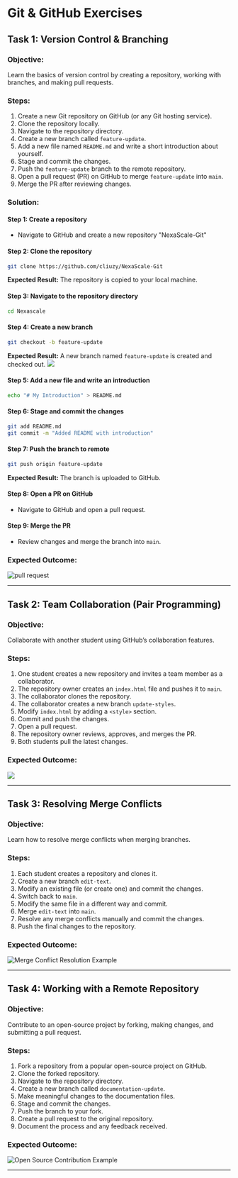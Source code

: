 # Git & GitHub Exercises

## **Task 1: Version Control & Branching**

### **Objective:**
Learn the basics of version control by creating a repository, working with branches, and making pull requests.

### **Steps:**
1. Create a new Git repository on GitHub (or any Git hosting service).
2. Clone the repository locally.
3. Navigate to the repository directory.
4. Create a new branch called `feature-update`.
5. Add a new file named `README.md` and write a short introduction about yourself.
6. Stage and commit the changes.
7. Push the `feature-update` branch to the remote repository.
8. Open a pull request (PR) on GitHub to merge `feature-update` into `main`.
9. Merge the PR after reviewing changes.

### **Solution:**
#### Step 1: Create a repository
- Navigate to GitHub and create a new repository "NexaScale-Git"

#### Step 2: Clone the repository
```sh
git clone https://github.com/cliuzy/NexaScale-Git
```
**Expected Result:** The repository is copied to your local machine.

#### Step 3: Navigate to the repository directory
```sh
cd Nexascale
```

#### Step 4: Create a new branch
```sh
git checkout -b feature-update
```
**Expected Result:** A new branch named `feature-update` is created and checked out.
![](https://files.fm/f/xqbhtzks37)


#### Step 5: Add a new file and write an introduction
```sh
echo "# My Introduction" > README.md
```

#### Step 6: Stage and commit the changes
```sh
git add README.md
git commit -m "Added README with introduction"
```


#### Step 7: Push the branch to remote
```sh
git push origin feature-update
```
**Expected Result:** The branch is uploaded to GitHub.

#### Step 8: Open a PR on GitHub
- Navigate to GitHub and open a pull request.

#### Step 9: Merge the PR
- Review changes and merge the branch into `main`.

### **Expected Outcome:**
![pull request](https://files.fm/f/rb7pf6uhth)

---

## **Task 2: Team Collaboration (Pair Programming)**

### **Objective:**
Collaborate with another student using GitHub’s collaboration features.

### **Steps:**
1. One student creates a new repository and invites a team member as a collaborator.
2. The repository owner creates an `index.html` file and pushes it to `main`.
3. The collaborator clones the repository.
4. The collaborator creates a new branch `update-styles`.
5. Modify `index.html` by adding a `<style>` section.
6. Commit and push the changes.
7. Open a pull request.
8. The repository owner reviews, approves, and merges the PR.
9. Both students pull the latest changes.


### **Expected Outcome:**
![](https://files.fm/f/rzday6njme)

---

## **Task 3: Resolving Merge Conflicts**

### **Objective:**
Learn how to resolve merge conflicts when merging branches.

### **Steps:**
1. Each student creates a repository and clones it.
2. Create a new branch `edit-text`.
3. Modify an existing file (or create one) and commit the changes.
4. Switch back to `main`.
5. Modify the same file in a different way and commit.
6. Merge `edit-text` into `main`.
7. Resolve any merge conflicts manually and commit the changes.
8. Push the final changes to the repository.

### **Expected Outcome:**
![Merge Conflict Resolution Example](image_placeholder)

---

## **Task 4: Working with a Remote Repository**

### **Objective:**
Contribute to an open-source project by forking, making changes, and submitting a pull request.

### **Steps:**
1. Fork a repository from a popular open-source project on GitHub.
2. Clone the forked repository.
3. Navigate to the repository directory.
4. Create a new branch called `documentation-update`.
5. Make meaningful changes to the documentation files.
6. Stage and commit the changes.
7. Push the branch to your fork.
8. Create a pull request to the original repository.
9. Document the process and any feedback received.

### **Expected Outcome:**
![Open Source Contribution Example](image_placeholder)

---


